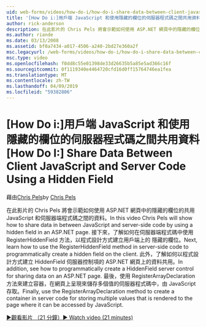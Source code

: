```yaml
---
uid: web-forms/videos/how-do-i/how-do-i-share-data-between-client-javascript-and-server-code-using-a-hidden-field
title: '[How Do i:]用戶端 JavaScript 和使用隱藏的欄位的伺服器程式碼之間共用資料 |Microsoft Docs'
author: rick-anderson
description: 在此影片的 Chris Pels 將會示範如何使用 ASP.NET 網頁中的隱藏的欄位的共用 JavaScript 和伺服器端程式碼之間的資料。 接下來，了解如何 t...
ms.author: riande
ms.date: 03/13/2008
ms.assetid: bf0a7434-a017-4506-a240-2bd27e360a2f
msc.legacyurl: /web-forms/videos/how-do-i/how-do-i-share-data-between-client-javascript-and-server-code-using-a-hidden-field
msc.type: video
ms.openlocfilehash: f0dd8c55e01398de33d26635b5a85e5ad366c16f
ms.sourcegitcommit: 0f1119340e4464720cfd16d0ff15764746ea1fea
ms.translationtype: MT
ms.contentlocale: zh-TW
ms.lasthandoff: 04/09/2019
ms.locfileid: "59382806"
---
```

# <a name="how-do-i-share-data-between-client-javascript-and-server-code-using-a-hidden-field"></a><span data-ttu-id="15601-104">[How Do i:]用戶端 JavaScript 和使用隱藏的欄位的伺服器程式碼之間共用資料</span><span class="sxs-lookup"><span data-stu-id="15601-104">[How Do I:] Share Data Between Client JavaScript and Server Code Using a Hidden Field</span></span>

<span data-ttu-id="15601-105">藉由[Chris Pels](https://twitter.com/chrispels)</span><span class="sxs-lookup"><span data-stu-id="15601-105">by [Chris Pels](https://twitter.com/chrispels)</span></span>

<span data-ttu-id="15601-106">在此影片的 Chris Pels 將會示範如何使用 ASP.NET 網頁中的隱藏的欄位的共用 JavaScript 和伺服器端程式碼之間的資料。</span><span class="sxs-lookup"><span data-stu-id="15601-106">In this video Chris Pels will show how to share data in between JavaScript and server-side code by using a hidden field in an ASP.NET page.</span></span> <span data-ttu-id="15601-107">接下來，了解如何在伺服器端程式碼中使用 RegisterHiddenField 方法，以程式設計方式建立用戶端上的 隱藏的欄位。</span><span class="sxs-lookup"><span data-stu-id="15601-107">Next, learn how to use the RegisterHiddenField method in server-side code to programmatically create a hidden field on the client.</span></span> <span data-ttu-id="15601-108">此外，了解如何以程式設計方式建立 HiddenField 伺服器控制項的 ASP.NET 網頁上的資料共用。</span><span class="sxs-lookup"><span data-stu-id="15601-108">In addition, see how to programmatically create a HiddenField server control for sharing data on an ASP.NET page.</span></span> <span data-ttu-id="15601-109">最後，使用 RegisterArrayDeclaration 方法來建立容器，在網頁上呈現來儲存多個值的伺服器程式碼中，由 JavaScript 存取。</span><span class="sxs-lookup"><span data-stu-id="15601-109">Finally, use the RegisterArrayDeclaration method to create a container in server code for storing multiple values that is rendered to the page where it can be accessed by JavaScript.</span></span>

[<span data-ttu-id="15601-110">&#9654;觀看影片 （21 分鐘）</span><span class="sxs-lookup"><span data-stu-id="15601-110">&#9654; Watch video (21 minutes)</span></span>](https://channel9.msdn.com/Blogs/ASP-NET-Site-Videos/how-do-i-share-data-between-client-javascript-and-server-code-using-a-hidden-field)
